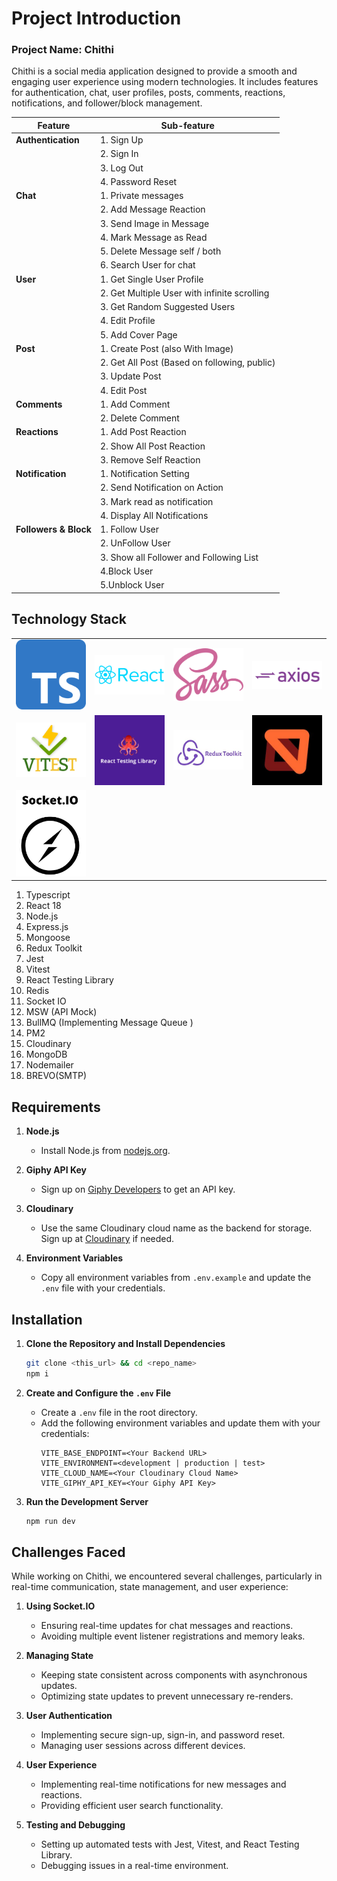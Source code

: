 # Project Introduction
### Project Name: Chithi
Chithi is a social media application designed to provide a smooth and engaging user experience using modern technologies. It includes features for authentication, chat, user profiles, posts, comments, reactions, notifications, and follower/block management.

| **Feature**           | **Sub-feature**                              |
| --------------------- | -------------------------------------------- |
| **Authentication**    | 1. Sign Up                                   |
|                       | 2. Sign In                                   |
|                       | 3. Log Out                                   |
|                       | 4. Password Reset                            |
| **Chat**              | 1. Private messages                          |
|                       | 2. Add Message Reaction                      |
|                       | 3. Send Image in Message                     |
|                       | 4. Mark Message as Read                      |
|                       | 5. Delete Message self / both                |
|                       | 6. Search User for chat                      |
| **User**              | 1. Get Single User Profile                   |
|                       | 2. Get Multiple User with infinite scrolling |
|                       | 3. Get Random Suggested Users                |
|                       | 4. Edit Profile                              |
|                       | 5. Add Cover Page                            |
| **Post**              | 1. Create Post (also With Image)             |
|                       | 2. Get All Post (Based on following, public) |
|                       | 3. Update Post                               |
|                       | 4. Edit Post                                 |
| **Comments**          | 1. Add Comment                               |
|                       | 2. Delete Comment                            |
| **Reactions**         | 1. Add Post Reaction                         |
|                       | 2. Show All Post Reaction                    |
|                       | 3. Remove Self Reaction                      |
| **Notification**      | 1. Notification Setting                      |
|                       | 2. Send Notification on Action               |
|                       | 3. Mark read as notification                 |
|                       | 4. Display All Notifications                 |
| **Followers & Block** | 1. Follow User                               |
|                       | 2. UnFollow User                             |
|                       | 3. Show all Follower and Following List      |
|                       | 4.Block User                                 |
|                       | 5.Unblock User                               |

## Technology Stack
|||||
|:-:|:-:|:-:|:-:|
| ![Typescript](./tech-logo/ts.png) |  ![React](./tech-logo/react.png) | ![Sass](./tech-logo/sass.png)| ![axios](./tech-logo/axios.png)|
| ![Vitest](./tech-logo/vitest.png)|![React Testing Libray](./tech-logo/rtl.png) | ![Redux Toolkit](./tech-logo/redux.jpg) | ![MSW](./tech-logo/msw.jpeg) |
| ![Socket.io](./tech-logo/socket-io.png)
1. Typescript
2. React 18
3. Node.js
4. Express.js
5. Mongoose
6. Redux Toolkit
7. Jest
8. Vitest
9. React Testing Library
10. Redis
11. Socket IO
12. MSW (API Mock)
13. BullMQ (Implementing Message Queue )
14. PM2
15. Cloudinary
16. MongoDB
17. Nodemailer
18. BREVO(SMTP)

## Requirements

1. **Node.js**
   - Install Node.js from [nodejs.org](https://nodejs.org/).

2. **Giphy API Key**
   - Sign up on [Giphy Developers](https://developers.giphy.com/) to get an API key.

3. **Cloudinary**
   - Use the same Cloudinary cloud name as the backend for storage. Sign up at [Cloudinary](https://cloudinary.com/) if needed.

4. **Environment Variables**
   - Copy all environment variables from `.env.example` and update the `.env` file with your credentials.

## Installation

1. **Clone the Repository and Install Dependencies**
   ```bash
   git clone <this_url> && cd <repo_name>
   npm i
   ```

2. **Create and Configure the `.env` File**
   - Create a `.env` file in the root directory.
   - Add the following environment variables and update them with your credentials:
     ```env
     VITE_BASE_ENDPOINT=<Your Backend URL>
     VITE_ENVIRONMENT=<development | production | test>
     VITE_CLOUD_NAME=<Your Cloudinary Cloud Name>
     VITE_GIPHY_API_KEY=<Your Giphy API Key>
     ```

3. **Run the Development Server**
   ```bash
   npm run dev
   ```

## Challenges Faced

While working on Chithi, we encountered several challenges, particularly in real-time communication, state management, and user experience:

1. **Using Socket.IO**
   - Ensuring real-time updates for chat messages and reactions.
   - Avoiding multiple event listener registrations and memory leaks.

2. **Managing State**
   - Keeping state consistent across components with asynchronous updates.
   - Optimizing state updates to prevent unnecessary re-renders.

3. **User Authentication**
   - Implementing secure sign-up, sign-in, and password reset.
   - Managing user sessions across different devices.

4. **User Experience**
   - Implementing real-time notifications for new messages and reactions.
   - Providing efficient user search functionality.

5. **Testing and Debugging**
   - Setting up automated tests with Jest, Vitest, and React Testing Library.
   - Debugging issues in a real-time environment.